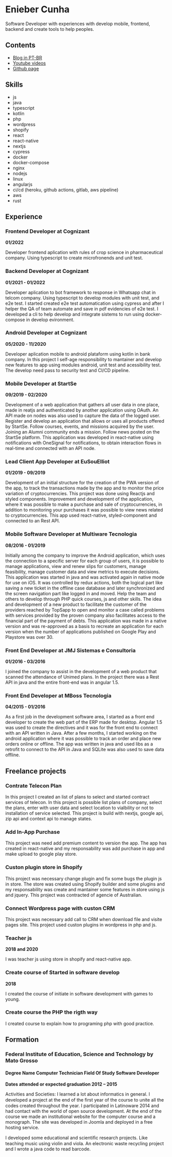 # Enieber Cunha

Software Developer with experiences with develop mobile, frontend, backend and create tools to help peoples.

## Contents

- [Blog in PT-BR](https://devboladao.com.br)
- [Youtube videos](https://www.youtube.com/user/eniebercunha)
- [Github page](https://github.com/enieber)

## Skills

- js
- java
- typescript
- kotlin
- php
- wordpress
- shopify
- react
- react-native
- nextjs
- cypress
- docker
- docker-compose
- nginx
- nodejs
- linux
- angularjs
- ci/cd (heroku, github actions, gitlab, aws pipeline)
- aws
- rust


## Experience

### Frontend Developer at Cognizant

**01/2022**

Developer frontend aplication with rules of crop science in pharmaceutical company. Using typescript to create microfronends and unit test. 


### Backend Developer at Cognizant

**01/2021 - 01/2022**

Developer aplication to bot framework to response in Whatsapp chat in telcom company. Using typescript to develop modules with unit test, and e2e test. I started created e2e test automatication using cypress and after I helper the QA of team automate and save in pdf evidencies of e2e test. I developed a cli to help develop and integrate sistems to run using docker-compose in develop evironment.

### Android Developer at Cognizant 

**05/2020 - 11/2020**

Developer aplication mobile to android plataform using kotlin in bank company. In this project I self-age responsibility to mantainer and develop new features to app using modules android, unit test and acessibility test. The develop need pass to security test and CI/CD pipeline.

### Mobile  Developer at StartSe

**09/2019 - 02/2020**

 Development of a web application that gathers all user data in one place, made in reatjs and authenticated by another application using OAuth. An API made on nodes was also used to capture the data of the logged user. Register and develop an application that allows or uses all products offered by StartSe. Follow courses, events, and missions acquired by the user. Joining an Alumni community ends a mission. Follow news posted on the StartSe platform. This application was developed in react-native using notifications with OneSignal for notifications, to obtain interaction flows in real-time and connected with an API node.

### Lead  Client  App  Developer at EuSouElliot 

**01/2019 - 09/2019**

Development of an initial structure for the creation of the PWA version of the app, to track the transactions made by the app and to monitor the price variation of cryptocurrencies.  This project was done using Reactjs and styled components. Improvement and development of the application, where it was possible to make a purchase and sale of cryptocurrencies, in addition to monitoring your purchases it was possible to view news related to cryptocurrencies. This app used react-native, styled-component and connected to an Rest API.

### Mobile  Software  Developer at Multiware  Tecnologia

**08/2016 - 01/2019**

Initially among the company to improve the Android application, which uses the connection to a specific server for each group of users, it is possible to manage applications, view and renew slips for customers, manage feasibility, manage customer data and view metrics to execute decisions. This application was started in java and was activated again in native mode for use on iOS. It was controlled by redux actions, both the logical part like saving a new ticket in the offline case database and later synchronized  and  the  screen  navigation  part  like  logged in  and  moved. Help  the  team  and  others  to  develop  through  PHP  quick courses,  js  and other  skills. The idea and development of a new product to facilitate the customer of the providers reached by TopSapp to open and monitor a case called problems with services provided by the proven company also facilitates access to the financial part of the payment of debts. This application was made in a native version and was re-approved as a basis to recreate an application for each version when the number of applications published on Google  Play  and  Playstore  was  over  30. 

### Front  End  Developer at JMJ Sistemas  e  Consultoria

**01/2016 - 03/2016**

I joined the company to assist in the development of a web product that scanned the attendance of Unimed plans. In the project there was a Rest API in java and the entire front-end was in angular 1.5. 

### Front  End  Developer at MBoss Tecnologia

**04/2015 - 01/2016**

 As a first job in the development software area, I started as a front end developer to create the web part of the ERP made for desktop. Angular 1.5 was used to create the directives and it was for the front end to connect with an API written in Java. After a few months, I started working on the android application where it was possible to track an order and place new orders online or offline. The app was written in java and used libs as a retrofit to connect to the API in Java and SQLite was also used to save data offline.
 
 ## Freelance projects
 
 ### Contrate Telecon Plan
 
 In this project I created an list of plans to select and started contract services of telecon. In this project is possible list plans of company, select the plans, enter with user data and select location to vialbility or not to installation of service selected. This project is build with nextjs, google api, zip api and context api to manage states.

### Add In-App Purchase

This project was need add premium content to version the app. The app has created in react-native and my responsability was add purchase in app and make upload to google play store.

### Custon plugin store in Shopify

This project was necessary change plugin and fix some bugs the plugin js in store. The store was created using Shopify builder and some plugins and my responsability was create and mantainer some features in store using js and jquery. This project was contracted of agencie of Australian.

### Connect Wordpress page with custon CRM

This project was necessary add call to CRM when download file and visite pages site. This project used custon plugins in wordpress in php and js.

### Teacher js

**2018 and 2020**

I was teacher js using store in shopify and react-native app.

### Create course of Started in software develop

**2018**

I created the course of initiate in software development with games to young.

### Create course the PHP the rigth way

I created course to explain how to programing php with good practice.

## Formation

### Federal Institute of Education, Science and Technology by Mato Grosso 

#### Degree Name Computer Technician Field Of Study Software Developer 

**Dates attended or expected graduation 2012 – 2015**

Activities and Societies: I learned a lot about informatics in general. I developed a project at the end of the ﬁrst year of the course to unite all the codes created throughout the year. I participated in Latinoware 2014 and had contact with the world of open source development. At the end of the course we made an institutional website for the computer course and a monograph. The site was developed in Joomla and deployed in a free hosting service. 

I developed some educational and scientiﬁc research projects. Like teaching music using violin and viola. An electronic waste recycling project and I wrote a java code to read barcode.


